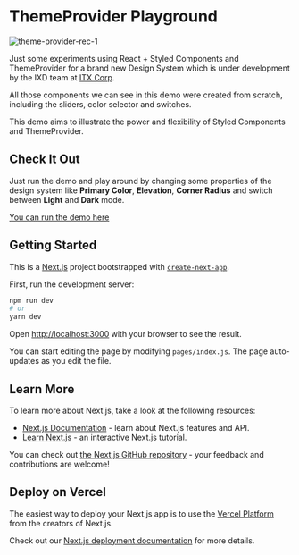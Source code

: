 # ThemeProvider Playground

![theme-provider-rec-1](https://user-images.githubusercontent.com/1545896/98623280-1a11d500-22ea-11eb-867a-10b4b52a2f8b.gif)

Just some experiments using React + Styled Components and ThemeProvider for a brand new Design System which is under development by the IXD team at [ITX Corp](https://itx.com/).

All those components we can see in this demo were created from scratch, including the sliders, color selector and switches. 

This demo aims to illustrate the power and flexibility of Styled Components and ThemeProvider.

## Check It Out

Just run the demo and play around by changing some properties of the design system like **Primary Color**, **Elevation**, **Corner Radius** and switch between **Light** and **Dark** mode.

[You can run the demo here](http://aurorapoc.surge.sh/)


## Getting Started

This is a [Next.js](https://nextjs.org/) project bootstrapped with [`create-next-app`](https://github.com/vercel/next.js/tree/canary/packages/create-next-app).

First, run the development server:

```bash
npm run dev
# or
yarn dev
```

Open [http://localhost:3000](http://localhost:3000) with your browser to see the result.

You can start editing the page by modifying `pages/index.js`. The page auto-updates as you edit the file.

## Learn More

To learn more about Next.js, take a look at the following resources:

- [Next.js Documentation](https://nextjs.org/docs) - learn about Next.js features and API.
- [Learn Next.js](https://nextjs.org/learn) - an interactive Next.js tutorial.

You can check out [the Next.js GitHub repository](https://github.com/vercel/next.js/) - your feedback and contributions are welcome!

## Deploy on Vercel

The easiest way to deploy your Next.js app is to use the [Vercel Platform](https://vercel.com/import?utm_medium=default-template&filter=next.js&utm_source=create-next-app&utm_campaign=create-next-app-readme) from the creators of Next.js.

Check out our [Next.js deployment documentation](https://nextjs.org/docs/deployment) for more details.
